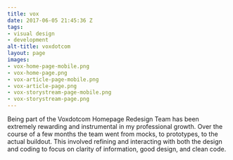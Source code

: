 ```yaml
---
title: vox
date: 2017-06-05 21:45:36 Z
tags:
- visual design
- development
alt-title: voxdotcom
layout: page
images:
- vox-home-page-mobile.png
- vox-home-page.png
- vox-article-page-mobile.png
- vox-article-page.png
- vox-storystream-page-mobile.png
- vox-storystream-page.png
---
```


Being part of the Voxdotcom Homepage Redesign Team has been extremely rewarding and instrumental in my professional growth. Over the course of a few months the team went from mocks, to prototypes, to the actual buildout. This involved refining and interacting with both the design and coding to focus on clarity of information, good design, and clean code.